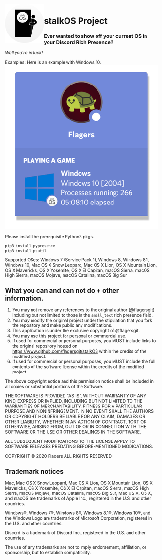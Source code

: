<img align="left" width="128" height="128" src="https://raw.githubusercontent.com/flagersgit/stalkOS/master/resources/iconography/major-1024px.png" alt="stalkOS Icon">

# stalkOS Project
### Ever wanted to show off your current OS in your Discord Rich Presence?
*Well you're in luck!*

Examples:
Here is an example with Windows 10.
![Windows 10 Example](/resources/screenshots/win10-example.png)

Please install the prerequisite Python3 pkgs.
```
pip3 install pypresence
pip3 install psutil
```

Supported OSes:
Windows 7 (Service Pack 1), Windows 8, Windows 8.1, Windows 10, Mac OS X Snow Leopard, Mac OS X Lion, OS X Mountain Lion, OS X Mavericks, OS X Yosemite, OS X El Capitan, macOS Sierra, macOS High Sierra, macOS Mojave, macOS Catalina, macOS Big Sur

## What you can and can not do + other information.
1. You may not remove any references to the original author (@flagersgit) including but not limited to those in the `small_text` rich presence field.
2. You may modify the original project under the stipulation that you fork the repository and make public any modifications.
3. This application is under the exclusive copyright of @flagersgit.
4. You may use this project for personal or commercial use.
5. If used for commercial or personal purposes, you MUST include links to the original repository hosted on https://www.github.com/flagersgit/stalkOS within the credits of the modified project.
6. If used for commercial or personal purposes, you MUST include the full contents of the software license within the credits of the modified project.

The above copyright notice and this permission notice shall be included in all
copies or substantial portions of the Software.

THE SOFTWARE IS PROVIDED "AS IS", WITHOUT WARRANTY OF ANY KIND, EXPRESS OR
IMPLIED, INCLUDING BUT NOT LIMITED TO THE WARRANTIES OF MERCHANTABILITY,
FITNESS FOR A PARTICULAR PURPOSE AND NONINFRINGEMENT. IN NO EVENT SHALL THE
AUTHORS OR COPYRIGHT HOLDERS BE LIABLE FOR ANY CLAIM, DAMAGES OR OTHER
LIABILITY, WHETHER IN AN ACTION OF CONTRACT, TORT OR OTHERWISE, ARISING FROM,
OUT OF OR IN CONNECTION WITH THE SOFTWARE OR THE USE OR OTHER DEALINGS IN THE
SOFTWARE.

ALL SUBSEQUENT MODIFICATIONS TO THE LICENSE APPLY TO SOFTWARE RELEASES PREDATING BEFORE-MENTIONED MODICATIONS.

COPYRIGHT © 2020 Flagers ALL RIGHTS RESERVED

## Trademark notices

Mac, Mac OS X Snow Leopard, Mac OS X Lion, OS X Mountain Lion, OS X Mavericks, OS X Yosemite, OS X El Capitan, macOS Sierra, macOS High Sierra, macOS Mojave, macOS Catalina, macOS Big Sur, Mac OS X, OS X, and macOS are trademarks of Apple Inc., registered in the U.S. and other countries.

Windows®, Windows 7®, Windows 8®, Windows 8.1®, Windows 10®, and the Windows Logo are trademarks of Microsoft Corporation, registered in the U.S. and other countries.

Discord is a trademark of Discord Inc., registered in the U.S. and other countries.

The use of any trademarks are not to imply endorsement, affiliation, or sponsorship, but to establish compatibility.